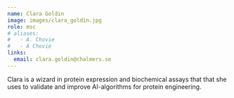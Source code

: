 ```yaml
---
name: Clara Goldin
image: images/clara_goldin.jpg
role: msc
# aliases:
#   - A. Chovie
#   - A Chovie
links:
  email: clara.goldin@chalmers.se
---
```


Clara is a wizard in protein expression and biochemical assays that that she uses to validate and improve AI-algorithms for protein engineering.